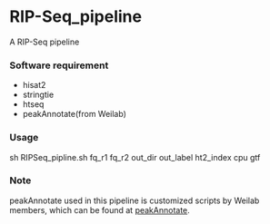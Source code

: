 # RIP-Seq_pipeline
A RIP-Seq pipeline

### Software requirement
- hisat2
- stringtie
- htseq
- peakAnnotate(from Weilab)

### Usage
sh RIPSeq_pipline.sh fq_r1 fq_r2 out_dir out_label ht2_index cpu gtf

### Note
peakAnnotate used in this pipeline is customized scripts by Weilab members, which can be found at [peakAnnotate](https://github.com/maxuying1218/ChIP-Seq_pipeline/blob/main/1.perl_scripts_from_Weilab/peakAnnotate).
